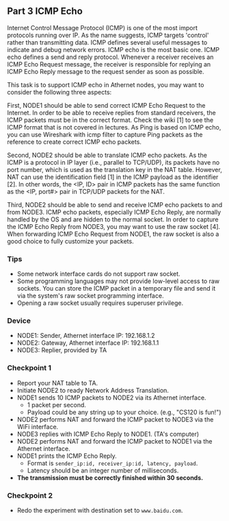 ## Part 3 ICMP Echo

Internet Control Message Protocol (ICMP) is one of the most import protocols running over IP. As the name suggests, ICMP targets 'control' rather than transmitting data. ICMP defines several useful messages to indicate and debug network errors. ICMP echo is the most basic one. ICMP echo defines a send and reply protocol. Whenever a receiver receives an ICMP Echo Request message, the receiver is responsible for replying an ICMP Echo Reply message to the request sender as soon as possible.

This task is to support ICMP echo in Athernet nodes, you may want to consider the following three aspects:

First, NODE1 should be able to send correct ICMP Echo Request to the Internet. In order to be able to receive replies from standard receivers, the ICMP packets must be in the correct format. Check the wiki [1] to see the ICMP format that is not covered in lectures. As Ping is based on ICMP echo, you can use Wireshark with icmp filter to capture Ping packets as the reference to create correct ICMP echo packets.

Second, NODE2 should be able to translate ICMP echo packets. As the ICMP is a protocol in IP layer (i.e., parallel to TCP/UDP), its packets have no port number, which is used as the translation key in the NAT table. However, NAT can use the identification field [1] in the ICMP payload as the identifier [2]. In other words, the <IP, ID> pair in ICMP packets has the same function as the <IP, port#> pair in TCP/UDP packets for the NAT.

Third, NODE2 should be able to send and receive ICMP echo packets to and from NODE3. ICMP echo packets, especially ICMP Echo Reply, are normally handled by the OS and are hidden to the normal socket. In order to capture the ICMP Echo Reply from NODE3, you may want to use the raw socket [4]. When forwarding ICMP Echo Request from NODE1, the raw socket is also a good choice to fully customize your packets.

### Tips
- Some network interface cards do not support raw socket.
- Some programming languages may not provide low-level access to raw sockets. You can store the ICMP packet in a temporary file and send it via the system's raw socket programming interface.
- Opening a raw socket usually requires superuser privilege.

### Device
- NODE1: Sender, Athernet interface IP: 192.168.1.2
- NODE2: Gateway, Athernet interface IP: 192.168.1.1
- NODE3: Replier, provided by TA

### Checkpoint 1
- Report your NAT table to TA.
- Initiate NODE2 to ready Network Address Translation.
- NODE1 sends 10 ICMP packets to NODE2 via its Athernet interface.
    - 1 packet per second.
    - Payload could be any string up to your choice. (e.g., "CS120 is fun!")
- NODE2 performs NAT and forward the ICMP packet to NODE3 via the WiFi interface.
- NODE3 replies with ICMP Echo Reply to NODE1. (TA's computer)
- NODE2 performs NAT and forward the ICMP packet to NODE1 via the Athernet interface.
- NODE1 prints the ICMP Echo Reply.
    - Format is `sender_ip:id, receiver_ip:id, latency, payload`.
    - Latency should be an integer number of milliseconds.
- **The transmission must be correctly finished within 30 seconds.**

### Checkpoint 2
- Redo the experiment with destination set to `www.baidu.com`.
